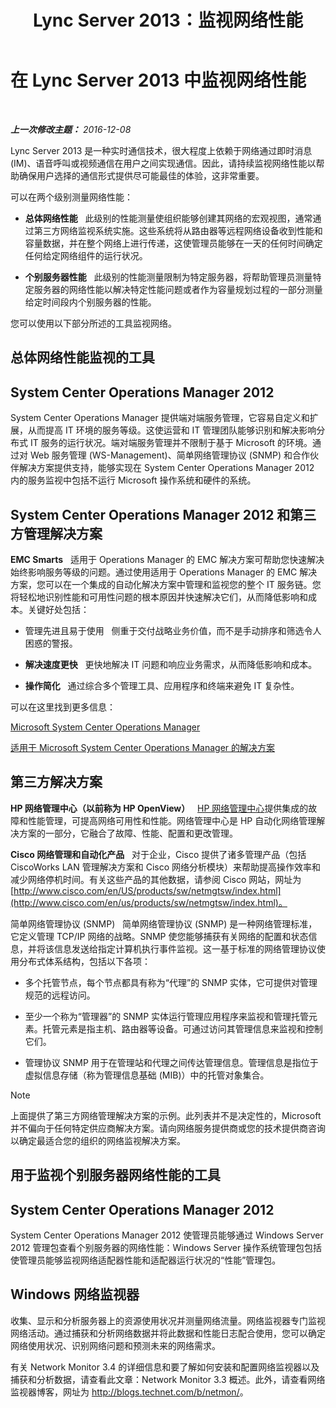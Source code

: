 ﻿---
title: Lync Server 2013：监视网络性能
TOCTitle: 监视网络性能
ms:assetid: bc3a01da-91eb-4c0c-9598-35e5e46b00f6
ms:mtpsurl: https://technet.microsoft.com/zh-cn/library/Dn720923(v=OCS.15)
ms:contentKeyID: 62246695
ms.date: 12/10/2016
mtps_version: v=OCS.15
ms.translationtype: HT
---

# 在 Lync Server 2013 中监视网络性能

 

_**上一次修改主题：** 2016-12-08_

Lync Server 2013 是一种实时通信技术，很大程度上依赖于网络通过即时消息 (IM)、语音呼叫或视频通信在用户之间实现通信。因此，请持续监视网络性能以帮助确保用户选择的通信形式提供尽可能最佳的体验，这非常重要。

可以在两个级别测量网络性能：

  - **总体网络性能**   此级别的性能测量使组织能够创建其网络的宏观视图，通常通过第三方网络监视系统实施。这些系统将从路由器等远程网络设备收到性能和容量数据，并在整个网络上进行传递，这使管理员能够在一天的任何时间确定任何给定网络组件的运行状况。

  - **个别服务器性能**   此级别的性能测量限制为特定服务器，将帮助管理员测量特定服务器的网络性能以解决特定性能问题或者作为容量规划过程的一部分测量给定时间段内个别服务器的性能。

您可以使用以下部分所述的工具监视网络。

## 总体网络性能监视的工具

## System Center Operations Manager 2012

System Center Operations Manager 提供端对端服务管理，它容易自定义和扩展，从而提高 IT 环境的服务等级。这使运营和 IT 管理团队能够识别和解决影响分布式 IT 服务的运行状况。端对端服务管理并不限制于基于 Microsoft 的环境。通过对 Web 服务管理 (WS-Management)、简单网络管理协议 (SNMP) 和合作伙伴解决方案提供支持，能够实现在 System Center Operations Manager 2012 内的服务监视中包括不运行 Microsoft 操作系统和硬件的系统。

## System Center Operations Manager 2012 和第三方管理解决方案

**EMC Smarts**   适用于 Operations Manager 的 EMC 解决方案可帮助您快速解决始终影响服务等级的问题。通过使用适用于 Operations Manager 的 EMC 解决方案，您可以在一个集成的自动化解决方案中管理和监视您的整个 IT 服务链。您将轻松地识别性能和可用性问题的根本原因并快速解决它们，从而降低影响和成本。关键好处包括：

  - 管理先进且易于使用   侧重于交付战略业务价值，而不是手动排序和筛选令人困惑的警报。

  - **解决速度更快**   更快地解决 IT 问题和响应业务需求，从而降低影响和成本。

  - **操作简化**   通过综合多个管理工具、应用程序和终端来避免 IT 复杂性。

可以在这里找到更多信息：

[Microsoft System Center Operations Manager](http://go.microsoft.com/fwlink/p/?linkid=243651)

[适用于 Microsoft System Center Operations Manager 的解决方案](http://www.emc.com/collateral/software/data-sheet/h6135-server-manager-ds.pdf)

## 第三方解决方案

**HP 网络管理中心（以前称为 HP OpenView）**   [HP 网络管理中心](https://h10078.www1.hp.com/cda/hpms/display/main/hpms_content.jsp?zn=bto%26cp=1-11-15-119_4000_100__)提供集成的故障和性能管理，可提高网络可用性和性能。网络管理中心是 HP 自动化网络管理解决方案的一部分，它融合了故障、性能、配置和更改管理。

**Cisco 网络管理和自动化产品**   对于企业，Cisco 提供了诸多管理产品（包括 CiscoWorks LAN 管理解决方案和 Cisco 网络分析模块）来帮助提高操作效率和减少网络停机时间。有关这些产品的其他数据，请参阅 Cisco 网站，网址为 [http://www.cisco.com/en/US/products/sw/netmgtsw/index.html](http://www.cisco.com/en/us/products/sw/netmgtsw/index.html)。

简单网络管理协议 (SNMP)   简单网络管理协议 (SNMP) 是一种网络管理标准，它定义管理 TCP/IP 网络的战略。SNMP 使您能够捕获有关网络的配置和状态信息，并将该信息发送给指定计算机执行事件监视。这一基于标准的网络管理协议使用分布式体系结构，包括以下各项：

  - 多个托管节点，每个节点都具有称为“代理”的 SNMP 实体，它可提供对管理规范的远程访问。

  - 至少一个称为“管理器”的 SNMP 实体运行管理应用程序来监视和管理托管元素。托管元素是指主机、路由器等设备。可通过访问其管理信息来监视和控制它们。

  - 管理协议 SNMP 用于在管理站和代理之间传达管理信息。管理信息是指位于虚拟信息存储（称为管理信息基础 (MIB)）中的托管对象集合。

> [!NOTE]  
> 上面提供了第三方网络管理解决方案的示例。此列表并不是决定性的，Microsoft 并不偏向于任何特定供应商解决方案。请向网络服务提供商或您的技术提供商咨询以确定最适合您的组织的网络监视解决方案。



## 用于监视个别服务器网络性能的工具

## System Center Operations Manager 2012

System Center Operations Manager 2012 使管理员能够通过 Windows Server 2012 管理包查看个别服务器的网络性能：Windows Server 操作系统管理包包括使管理员能够监视网络适配器性能和适配器运行状况的“性能”管理包。

## Windows 网络监视器

收集、显示和分析服务器上的资源使用状况并测量网络流量。网络监视器专门监视网络活动。通过捕获和分析网络数据并将此数据和性能日志配合使用，您可以确定网络使用状况、识别网络问题和预测未来的网络需求。

有关 Network Monitor 3.4 的详细信息和要了解如何安装和配置网络监视器以及捕获和分析数据，请查看此文章：Network Monitor 3.3 概述。此外，请查看网络监视器博客，网址为 <http://blogs.technet.com/b/netmon/>。

